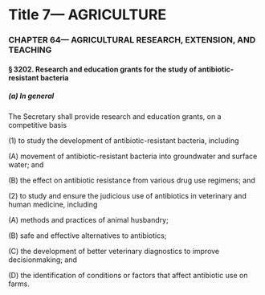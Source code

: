 
# Title 7— AGRICULTURE
### CHAPTER 64— AGRICULTURAL RESEARCH, EXTENSION, AND TEACHING
#### § 3202. Research and education grants for the study of antibiotic-resistant bacteria
##### (a) In general

The Secretary shall provide research and education grants, on a competitive basis

(1) to study the development of antibiotic-resistant bacteria, including

(A) movement of antibiotic-resistant bacteria into groundwater and surface water; and

(B) the effect on antibiotic resistance from various drug use regimens; and

(2) to study and ensure the judicious use of antibiotics in veterinary and human medicine, including

(A) methods and practices of animal husbandry;

(B) safe and effective alternatives to antibiotics;

(C) the development of better veterinary diagnostics to improve decisionmaking; and

(D) the identification of conditions or factors that affect antibiotic use on farms.
